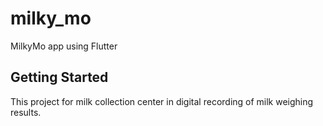 # milky_mo

MilkyMo app using Flutter

## Getting Started

This project for milk collection center in digital recording of milk weighing results.
